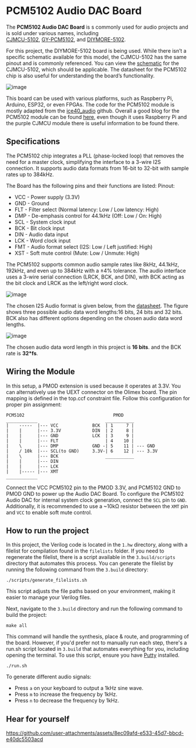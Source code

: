 # PCM5102 Audio DAC Board

The **PCM5102 Audio DAC Board** is s commonly used for audio projects and is sold under various names, including  
[CJMCU-5102](https://www.bestarduino.com/p2327/CJMCU-5102-Stereo-Digital-To-Analog-Converter-PLL-Voice-Module-PCM5102A-DAC.html),
[GY-PCM5102](https://www.amazon.de/iHaospace-Interface-PCM5102-GY-PCM5102-Raspberry/dp/B07V6K9RQ7),
and [DIYMORE-5102](https://www.diymore.cc/products/i2s-pcm5102-dac-decoder-32bit-player-module-than-es9023-pcm1794-for-raspberry-pi).

For this project, the DIYMORE-5102 board is being used. While there isn’t a specific schematic available for this model, 
the CJMCU-5102 has the same pinout and is commonly referenced. You can view the 
[schematic](https://github.com/chili-chips-ba/openCologne/blob/main/10.Bonus--6--I2S-DAC/0.doc/pcm5102.Audio-DAC_schematic.png) 
for the CJMCU-5102, which should be applicable. The datasheet for the PCM5102 chip is also useful for understanding the board’s functionality.

![image](https://github.com/user-attachments/assets/b65447dc-02d2-4038-83d1-7df84db0824d)

This board can be used with various platforms, such as Raspberry Pi, Arduino, ESP32, or even FPGAs.
The code for the PCM5102 module is mostly adapted from the [ice40_audio](https://github.com/noscene/ice40_audio/blob/master/audiotest.v) github.
Overall a good blog for the PCM5102 module can be found [here](https://raspberrypi.stackexchange.com/questions/76188/how-to-make-pcm5102-dac-work-on-raspberry-pi-zerow),
even though it uses Raspberry Pi and the purple CJMCU module there is useful information to be found there.

## Specifications

The PCM5102 chip integrates a PLL (phase-locked loop) that removes the need for a master clock,
simplifying the interface to a 3-wire I2S connection. 
It supports audio data formats from 16-bit to 32-bit with sample rates up to 384kHz.

The Board has the following pins and their functions are listed:
Pinout:
* VCC - Power supply (3.3V)
* GND - Ground
* FLT - Filter select (Normal latency: Low / Low latency: High)
* DMP - De-emphasis control for 44.1kHz (Off: Low / On: High)
* SCL - System clock input
* BCK - Bit clock input
* DIN - Audio data input
* LCK - Word clock input
* FMT - Audio format select (I2S: Low / Left justified: High)
* XST - Soft mute control (Mute: Low / Unmute: High)

The PCM5102 supports common audio sample rates like 8kHz, 44.1kHz, 192kHz, and even up to 384kHz with a ±4% tolerance. The audio interface uses a 3-wire serial connection (LRCK, BCK, and DIN),  with BCK acting as the bit clock and LRCK as the left/right word clock.

![image](https://github.com/user-attachments/assets/d742eb6a-b2b0-41bd-8068-da662d458fb5)

The chosen I2S Audio format is given below, from the [datasheet](https://github.com/chili-chips-ba/openCologne/blob/main/10.Bonus--6--I2S-DAC/0.doc/pcm5102.Audio-DAC.pdf). The figure shows three possible audio data word lengths:16 bits, 24 bits and 32 bits. BCK also has different options depending on the chosen audio data word lengths.

![image](https://github.com/user-attachments/assets/0c154799-707e-4304-88e3-fff8fb95125a)

The chosen audio data word length in this project is **16 bits**. and the BCK rate is **32*fs**.

## Wiring the Module

In this setup, a PMOD extension is used because it operates at 3.3V. You can alternatively use the UEXT connector on the Olimex board. 
The pin mapping is defined in the top.ccf constraint file. Follow this configuration for proper pin assignment:

```
PCM5102                                  PMOD
____________                          ___________
|    -----  |--- VCC             BCK  | 1     7 | 
|    |      |--- 3.3V            DIN  | 2     8 |
|    |      |--- GND             LCK  | 3     9 |
|    |      |--- FLT                  | 4    10 |
|    \      |--- DMP             GND -| 5    11 | --- GND
|    / 10k  |--- SCL(to GND)     3.3V-| 6    12 | --- 3.3V
|    \      |--- BCK                  ___________
|    |      |--- DIN
|    |      |--- LCK
|    |----- |--- XMT
____________
```
Connect the VCC PCM5102 pin to the PMOD 3.3V, and PCM5102 GND to PMOD GND to power up the Audio DAC Board.
To configure the PCM5102 Audio DAC for internal system clock generation, connect the `SCL` pin to `GND`.
Additionally, it is recommended to use a ~10kΩ resistor between the `XMT` pin and `VCC` to enable soft mute control.


## How to run the project

In this project, the Verilog code is located in the `1.hw` directory, along with a filelist for compilation found in the `filelists` folder. 
If you need to regenerate the filelist, there is a script available in the `3.build/scripts` directory that automates this process.
You can generate the filelist by running the following command from the `3.build` directory:
```
./scripts/generate_filelists.sh
```
This script adjusts the file paths based on your environment, making it easier to manage your Verilog files.

Next, navigate to the `3.build` directory and run the following command to build the project:
```
make all
```
This command will handle the synthesis, place & route, and programming of the board.
However, if you'd prefer not to manually run each step, there's a run.sh script located in `3.build` that automates everything for you, 
including opening the terminal. To use this script, ensure you have [Putty](https://www.putty.org/) installed.

```
./run.sh
```

To generate different audio signals:

* Press `a` on your keyboard to output a 1kHz sine wave.
* Press `m` to increase the frequency by 1kHz.
* Press `n` to decrease the frequency by 1kHz.

## Hear for yourself

https://github.com/user-attachments/assets/8ec09afd-e533-45d7-bbcd-e40dc5503acd
